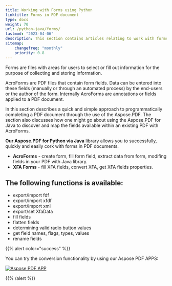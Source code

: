 ```yaml
---
title: Working with Forms using Python
linktitle: Forms in PDF document
type: docs
weight: 70
url: /python-java/forms/
lastmod: "2023-04-06"
description: This section contains articles relating to work with forms in PDF documents using Python API.
sitemap:
    changefreq: "monthly"
    priority: 0.8
---
```


Forms are files with areas for users to select or fill out information for the purpose of collecting and storing information.

AcroForms are PDF files that contain form fields. Data can be entered into these fields (manually or through an automated process) by the end-users or the author of the form. Internally AcroForms are annotations or fields applied to a PDF document.

In this section describes a quick and simple approach to programmatically completing a PDF document through the use of the Aspose.PDF. The section also discusses how one might go about using the Aspose.PDF for Java to discover and map the fields available within an existing PDF with AcroForms.


**Our Aspose.PDF for Python via Java** library allows you to successfully, quickly and easily cork with forms in PDF documents.

- **AcroForms** - create form, fill form field, extract data from form, modifing fields in your PDF with Java library.
- **XFA Forms** - fill XFA fields, convert XFA, get XFA fields properties.

## The following functions is available:

- export/import fdf
- export/import xfdf
- export/import xml
- export/set XfaData
- fill fields
- flatten fields
- determining valid radio button values
- get field names, flags, types, values
- rename fields

{{% alert color="success" %}}

You can try the conversion functionality by using our Aspose PDF APPS:

[![Aspose PDF APP](app.png)](https://products.aspose.app/pdf/conversion)

{{% /alert %}}

